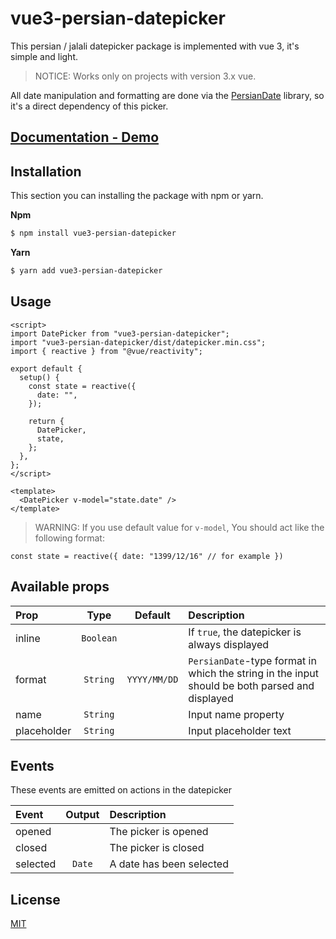 # vue3-persian-datepicker

This persian / jalali datepicker package is implemented with vue 3, it's simple and light.

> NOTICE: Works only on projects with version 3.x vue.

All date manipulation and formatting are done via the [PersianDate](https://github.com/babakhani/PersianDate) library, so it's a direct dependency of this picker.

## [Documentation - Demo](https://mohammadoftadeh.github.io/vue3-persian-datepicker)

## Installation

This section you can installing the package with npm or yarn.

**Npm**

```bash
$ npm install vue3-persian-datepicker
```

**Yarn**

```bash
$ yarn add vue3-persian-datepicker
```

## Usage

```vue
<script>
import DatePicker from "vue3-persian-datepicker";
import "vue3-persian-datepicker/dist/datepicker.min.css";
import { reactive } from "@vue/reactivity";

export default {
  setup() {
    const state = reactive({
      date: "",
    });

    return {
      DatePicker,
      state,
    };
  },
};
</script>

<template>
  <DatePicker v-model="state.date" />
</template>
```

> WARNING: If you use default value for `v-model`, You should act like the following format:

```vue
const state = reactive({ date: "1399/12/16" // for example })
```

## Available props

| Prop        |   Type    |   Default    | Description                                                                                    |
| :---------- | :-------: | :----------: | :--------------------------------------------------------------------------------------------- |
| inline      | `Boolean` |              | If `true`, the datepicker is always displayed                                                  |
| format      | `String`  | `YYYY/MM/DD` | `PersianDate`-type format in which the string in the input should be both parsed and displayed |
| name        | `String`  |              | Input name property                                                                            |
| placeholder | `String`  |              | Input placeholder text                                                                         |

## Events

These events are emitted on actions in the datepicker

| Event    | Output | Description              |
| :------- | :----: | :----------------------- |
| opened   |        | The picker is opened     |
| closed   |        | The picker is closed     |
| selected | `Date` | A date has been selected |

## License

[MIT](https://opensource.org/licenses/MIT)
